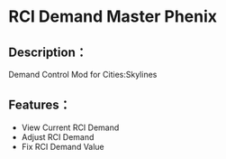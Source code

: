 # RCI Demand Master Phenix

## Description：
Demand Control Mod for Cities:Skylines

## Features：
* View Current RCI Demand
* Adjust RCI Demand
* Fix RCI Demand Value
